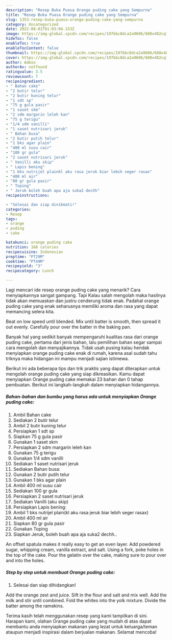```yaml
---
description: "Resep Buka Puasa Orange puding cake yang Sempurna"
title: "Resep Buka Puasa Orange puding cake yang Sempurna"
slug: 1353-resep-buka-puasa-orange-puding-cake-yang-sempurna
category: Uncategorized
date: 2022-08-01T01:03:04.153Z
image: https://img-global.cpcdn.com/recipes/197bbc8dca2a9606/680x482cq70/orange-puding-cake-foto-resep-utama.jpg
hideToc: false
enableToc: true
enableTocContent: false
thumbnail: https://img-global.cpcdn.com/recipes/197bbc8dca2a9606/680x482cq70/orange-puding-cake-foto-resep-utama.jpg
cover: https://img-global.cpcdn.com/recipes/197bbc8dca2a9606/680x482cq70/orange-puding-cake-foto-resep-utama.jpg
author: Admin
authorAv: notfound
ratingvalue: 3.5
reviewcount: 7
recipeingredient:
- " Bahan cake"
- "2 butir telur"
- "2 butir kuning telur"
- "1 sdt sp"
- "75 g gula pasir"
- "1 saset skm"
- "2 sdm margarin leleh kan"
- "75 g terigu"
- "1/4 sdm vanilli"
- "1 saset nutrisari jeruk"
- " Bahan busa"
- "2 butir putih telur"
- "1 bks agar plain"
- "400 ml susu cair"
- "100 gr gula"
- "2 saset nutrisari jeruk"
- " Vanilli aku skip"
- " Lapis bening"
- "1 bks nutrijel plainkl aku rasa jeruk biar lebih seger rasax"
- "400 ml air"
- "80 gr gula pasir"
- " Toping"
- " Jeruk boleh buah apa aja suka2 dechh"
recipeinstructions:

- "Selesai dan siap dinikmati!"
categories:
- Resep
tags:
- orange
- puding
- cake

katakunci: orange puding cake 
nutrition: 168 calories
recipecuisine: Indonesian
preptime: "PT29M"
cooktime: "PT49M"
recipeyield: "3"
recipecategory: Lunch

---
```



Lagi mencari ide resep orange puding cake yang menarik? Cara menyiapkannya sangat gampang. Tapi Kalau salah mengolah maka hasilnya tidak akan memuaskan dan justru cenderung tidak enak. Padahal orange puding cake yang enak seharusnya memiliki aroma dan rasa yang dapat memancing selera kita.


Beat on low speed until blended. Mix until batter is smooth, then spread it out evenly. Carefully pour over the batter in the baking pan.

Banyak hal yang sedikit banyak mempengaruhi kualitas rasa dari orange puding cake, pertama dari jenis bahan, lalu pemilihan bahan segar sampai cara mengolah dan menyajikannya. Tidak usah pusing kalau hendak menyiapkan orange puding cake enak di rumah, karena asal sudah tahu triknya maka hidangan ini mampu menjadi sajian istimewa.


Berikut ini ada beberapa tips dan trik praktis yang dapat diterapkan untuk mengolah orange puding cake yang siap dikreasikan. Kamu dapat menyiapkan Orange puding cake memakai 23 bahan dan 0 tahap pembuatan. Berikut ini langkah-langkah dalam menyiapkan hidangannya.

<!--inarticleads1-->

##### Bahan-bahan dan bumbu yang harus ada untuk menyiapkan Orange puding cake:

1. Ambil  Bahan cake
1. Sediakan 2 butir telur
1. Ambil 2 butir kuning telur
1. Persiapkan 1 sdt sp
1. Siapkan 75 g gula pasir
1. Gunakan 1 saset skm
1. Persiapkan 2 sdm margarin leleh kan
1. Gunakan 75 g terigu
1. Gunakan 1/4 sdm vanilli
1. Sediakan 1 saset nutrisari jeruk
1. Sediakan  Bahan busa:
1. Gunakan 2 butir putih telur
1. Gunakan 1 bks agar plain
1. Ambil 400 ml susu cair
1. Sediakan 100 gr gula
1. Persiapkan 2 saset nutrisari jeruk
1. Sediakan  Vanilli (aku skip)
1. Persiapkan  Lapis bening:
1. Ambil 1 bks nutrijel plain(kl aku rasa jeruk biar lebih seger rasax)
1. Ambil 400 ml air
1. Siapkan 80 gr gula pasir
1. Gunakan  Toping
1. Siapkan  Jeruk, boleh buah apa aja suka2 dechh..


An offset spatula makes it really easy to get an even layer. Add powdered sugar, whipping cream, vanilla extract, and salt. Using a fork, poke holes in the top of the cake. Pour the gelatin over the cake, making sure to pour over and into the holes. 

<!--inarticleads2-->

##### Step by step untuk membuat Orange puding cake:


1. Selesai dan siap dihidangkan!

Add the orange zest and juice. Sift in the flour and salt and mix well. Add the milk and stir until combined. Fold the whites into the yolk mixture. Divide the batter among the ramekins. 

Terima kasih telah menggunakan resep yang kami tampilkan di sini. Harapan kami, olahan Orange puding cake yang mudah di atas dapat membantu anda menyiapkan makanan yang lezat untuk keluarga/teman ataupun menjadi inspirasi dalam berjualan makanan. Selamat mencoba!
